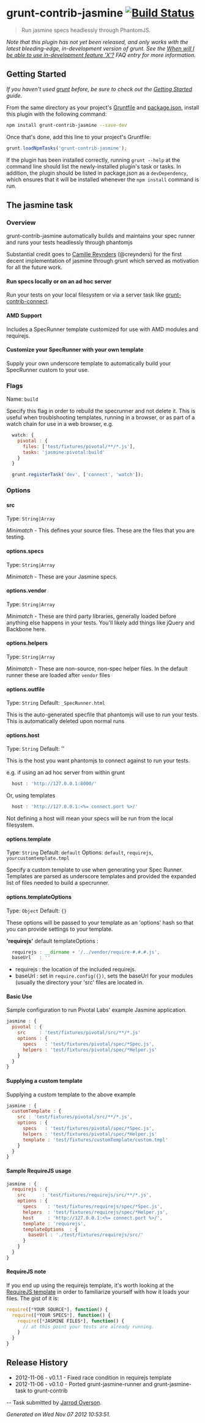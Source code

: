 # grunt-contrib-jasmine [![Build Status](https://secure.travis-ci.org/gruntjs/grunt-contrib-jasmine.png?branch=master)](http://travis-ci.org/gruntjs/grunt-contrib-jasmine)

> Run jasmine specs headlessly through PhantomJS.

_Note that this plugin has not yet been released, and only works with the latest bleeding-edge, in-development version of grunt. See the [When will I be able to use in-development feature 'X'?](https://github.com/gruntjs/grunt/blob/devel/docs/faq.md#when-will-i-be-able-to-use-in-development-feature-x) FAQ entry for more information._

## Getting Started
_If you haven't used [grunt][] before, be sure to check out the [Getting Started][] guide._

From the same directory as your project's [Gruntfile][Getting Started] and [package.json][], install this plugin with the following command:

```bash
npm install grunt-contrib-jasmine --save-dev
```

Once that's done, add this line to your project's Gruntfile:

```js
grunt.loadNpmTasks('grunt-contrib-jasmine');
```

If the plugin has been installed correctly, running `grunt --help` at the command line should list the newly-installed plugin's task or tasks. In addition, the plugin should be listed in package.json as a `devDependency`, which ensures that it will be installed whenever the `npm install` command is run.

[grunt]: http://gruntjs.com/
[Getting Started]: https://github.com/gruntjs/grunt/blob/devel/docs/getting_started.md
[package.json]: https://npmjs.org/doc/json.html


## The jasmine task

### Overview

grunt-contrib-jasmine automatically builds and maintains your spec runner and runs your tests headlessly through
phantomjs

Substantial credit goes to [Camille Reynders](http://creynders.be/) (@creynders) for the first decent implementation
of jasmine through grunt which served as motivation for all the future work.

#### Run specs locally or on an ad hoc server

Run your tests on your local filesystem or via a server task like [grunt-contrib-connect][].

#### AMD Support

Includes a SpecRunner template customized for use with AMD modules and requirejs.

#### Customize your SpecRunner with your own template

Supply your own underscore template to automatically build your SpecRunner custom to your use.

### Flags

Name: `build`

Specify this flag in order to rebuild the specrunner and not delete it. This is useful when troublshooting templates,
running in a browser, or as part of a watch chain for use in a web browser, e.g.

```js
  watch: {
    pivotal : {
      files: ['test/fixtures/pivotal/**/*.js'],
      tasks: 'jasmine:pivotal:build'
    }
  }
```

```js
  grunt.registerTask('dev', ['connect', 'watch']);
```

[grunt-contrib-connect]: https://github.com/gruntjs/grunt-contrib-connect



### Options

#### src
Type: `String|Array`

*Minimatch* - This defines your source files. These are the files that you are testing.

#### options.specs
Type: `String|Array`

*Minimatch* - These are your Jasmine specs.

#### options.vendor
Type: `String|Array`

*Minimatch* - These are third party libraries, generally loaded before anything else happens in your tests. You'll likely add things
like jQuery and Backbone here.

#### options.helpers
Type: `String|Array`

*Minimatch* - These are non-source, non-spec helper files. In the default runner these are loaded after `vendor` files

#### options.outfile
Type: `String`
Default: `_SpecRunner.html`

This is the auto-generated specfile that phantomjs will use to run your tests. This is automatically deleted upon normal
runs

#### options.host
Type: `String`
Default: ''

This is the host you want phantomjs to connect against to run your tests.

e.g. if using an ad hoc server from within grunt

```js
  host : 'http://127.0.0.1:8000/'
```

Or, using templates

```js
  host : 'http://127.0.0.1:<%= connect.port %>/'
```

Not defining a host will mean your specs will be run from the local filesystem.

#### options.template
Type: `String`
Default: `default`
Options: `default`, `requirejs`, `yourcustomtemplate.tmpl`

Specify a custom template to use when generating your Spec Runner. Templates are parsed as underscore templates and provided
the expanded list of files needed to build a specrunner.

#### options.templateOptions
Type: `Object`
Default: `{}`

These options will be passed to your template as an 'options' hash so that you can provide settings to your template.

**'requirejs'** default templateOptions :

```js
  requirejs : __dirname + '/../vendor/require-#.#.#.js',
  baseUrl   : ''
```

- requirejs : the location of the included requirejs.
- baseUrl : set in `require.config({})`, sets the baseUrl for your modules (usually the directory your 'src' files are located in.




#### Basic Use

Sample configuration to run Pivotal Labs' example Jasmine application.

```js
jasmine : {
  pivotal : {
    src     : 'test/fixtures/pivotal/src/**/*.js'
    options : {
      specs   : 'test/fixtures/pivotal/spec/*Spec.js',
      helpers : 'test/fixtures/pivotal/spec/*Helper.js'
    }
  }
}
```

#### Supplying a custom template

Supplying a custom template to the above example

```js
jasmine : {
  customTemplate : {
    src : 'test/fixtures/pivotal/src/**/*.js',
    options : {
      specs   : 'test/fixtures/pivotal/spec/*Spec.js',
      helpers : 'test/fixtures/pivotal/spec/*Helper.js'
      template : 'test/fixtures/customTemplate/custom.tmpl'
    }
  }
}
```

#### Sample RequireJS usage

```js
jasmine : {
  requirejs : {
    src      : 'test/fixtures/requirejs/src/**/*.js',
    options : {
      specs    : 'test/fixtures/requirejs/spec/*Spec.js',
      helpers  : 'test/fixtures/requirejs/spec/*Helper.js',
      host     : 'http://127.0.0.1:<%= connect.port %>/',
      template : 'requirejs',
      templateOptions  : {
        baseUrl : './test/fixtures/requirejs/src/'
      }
    }
  }
}
```

#### RequireJS note

If you end up using the requirejs template, it's worth looking at the [RequireJS template](blob/master/tasks/jasmine/templates/RequireJSRunner.tmpl) in order to
familiarize yourself with how it loads your files. The gist of it is:

```js
require([*YOUR SOURCE*], function() {
  require([*YOUR SPECS*], function() {
    require([*JASMINE FILES*], function() {
      // at this point your tests are already running.
    }
  }
}
```


## Release History

 * 2012-11-06 - v0.1.1 - Fixed race condition in requirejs template
 * 2012-11-06 - v0.1.0 - Ported grunt-jasmine-runner and grunt-jasmine-task to grunt-contrib

--
Task submitted by <a href="http://jarrodoverson.com">Jarrod Overson</a>.

*Generated on Wed Nov 07 2012 10:53:51.*
